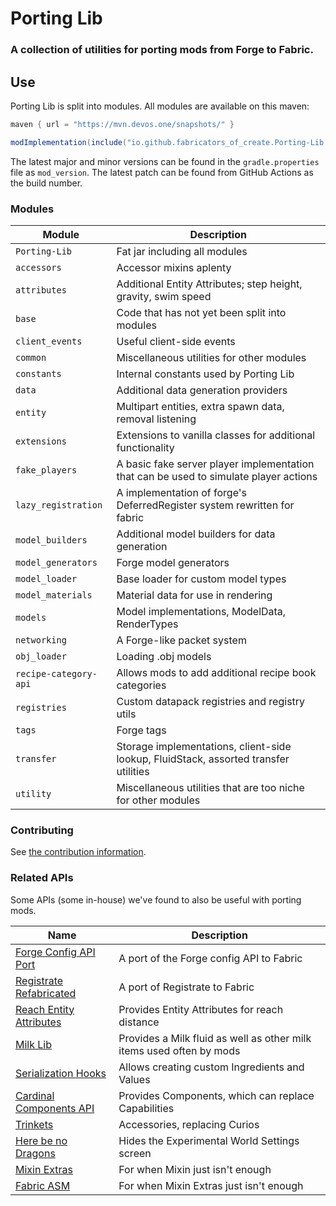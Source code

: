 # Porting Lib
### A collection of utilities for porting mods from Forge to Fabric.

## Use
Porting Lib is split into modules. All modules are available on this maven:
```groovy
maven { url = "https://mvn.devos.one/snapshots/" }
```
```groovy
modImplementation(include("io.github.fabricators_of_create.Porting-Lib:<module>:<version>"))
```

The latest major and minor versions can be found in the `gradle.properties` file as `mod_version`.
The latest patch can be found from GitHub Actions as the build number.

### Modules
| Module                | Description                                                                           |
|-----------------------|---------------------------------------------------------------------------------------|
| `Porting-Lib`         | Fat jar including all modules                                                         |
| `accessors`           | Accessor mixins aplenty                                                               |
| `attributes`          | Additional Entity Attributes; step height, gravity, swim speed                        |
| `base`                | Code that has not yet been split into modules                                         |
| `client_events`       | Useful client-side events                                                             |
| `common`              | Miscellaneous utilities for other modules                                             |
| `constants`           | Internal constants used by Porting Lib                                                |
| `data`                | Additional data generation providers                                                  |
| `entity`              | Multipart entities, extra spawn data, removal listening                               |
| `extensions`          | Extensions to vanilla classes for additional functionality                            |
| `fake_players`        | A basic fake server player implementation that can be used to simulate player actions |
| `lazy_registration`   | A implementation of forge's DeferredRegister system rewritten for fabric              |
| `model_builders`      | Additional model builders for data generation                                         |
| `model_generators`    | Forge model generators                                                                |
| `model_loader`        | Base loader for custom model types                                                    |
| `model_materials`     | Material data for use in rendering                                                    |
| `models`              | Model implementations, ModelData, RenderTypes                                         |
| `networking`          | A Forge-like packet system                                                            |
| `obj_loader`          | Loading .obj models                                                                   |
| `recipe-category-api` | Allows mods to add additional recipe book categories                                  |
| `registries`          | Custom datapack registries and registry utils                                         |
| `tags`                | Forge tags                                                                            |
| `transfer`            | Storage implementations, client-side lookup, FluidStack, assorted transfer utilities  |
| `utility`             | Miscellaneous utilities that are too niche for other modules                          |

### Contributing
See [the contribution information](CONTRIBUTING.md).

### Related APIs
Some APIs (some in-house) we've found to also be useful with porting mods.

| Name                                                                                        | Description                                                          |
|---------------------------------------------------------------------------------------------|----------------------------------------------------------------------|
| [Forge Config API Port](https://github.com/Fuzss/forgeconfigapiport-fabric)                 | A port of the Forge config API to Fabric                             |
| [Registrate Refabricated](https://github.com/Fabricators-of-Create/Registrate-Refabricated) | A port of Registrate to Fabric                                       |
| [Reach Entity Attributes](https://github.com/JamiesWhiteShirt/reach-entity-attributes)      | Provides Entity Attributes for reach distance                        |
| [Milk Lib](https://github.com/TropheusJ/milk-lib)                                           | Provides a Milk fluid as well as other milk items used often by mods |
| [Serialization Hooks](https://github.com/TropheusJ/serialization-hooks)                     | Allows creating custom Ingredients and Values                        |
| [Cardinal Components API](https://github.com/OnyxStudios/Cardinal-Components-API)           | Provides Components, which can replace Capabilities                  |
| [Trinkets](https://github.com/emilyploszaj/trinkets)                                        | Accessories, replacing Curios                                        |
| [Here be no Dragons](https://github.com/Parzivail-Modding-Team/HereBeNoDragons)             | Hides the Experimental World Settings screen                         |
| [Mixin Extras](https://github.com/LlamaLad7/MixinExtras)                                    | For when Mixin just isn't enough                                     |
| [Fabric ASM](https://github.com/Chocohead/Fabric-ASM)                                       | For when Mixin Extras just isn't enough                              |
